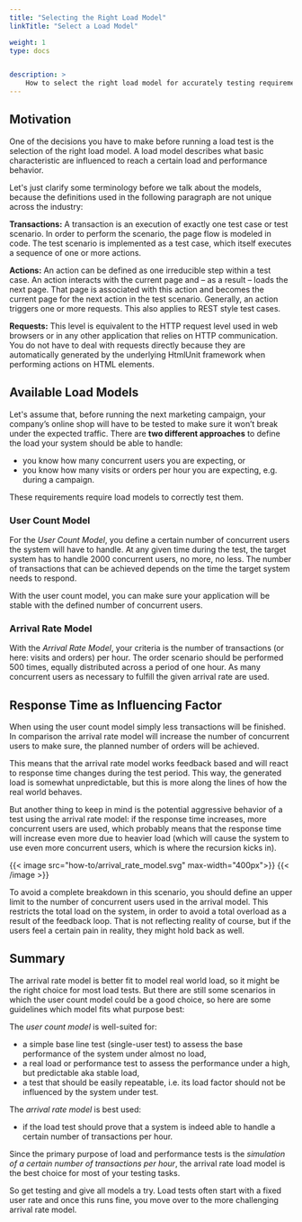 ```yaml
---
title: "Selecting the Right Load Model"
linkTitle: "Select a Load Model"

weight: 1
type: docs


description: >
    How to select the right load model for accurately testing requirements.
---
```


## Motivation
One of the decisions you have to make before running a load test is the selection of the right load model. A load model describes what basic characteristic are influenced to reach a certain load and performance behavior.

Let's just clarify some terminology before we talk about the models, because the definitions used in the following paragraph are not unique across the industry:

**Transactions:** A transaction is an execution of exactly one test case or test scenario. In order to perform the scenario, the page flow is modeled in code. The test scenario is implemented as a test case, which itself executes a sequence of one or more actions.

**Actions:** An action can be defined as one irreducible step within a test case. An action interacts with the current page and – as a result – loads the next page. That page is associated with this action and becomes the current page for the next action in the test scenario. Generally, an action triggers one or more requests. This also applies to REST style test cases.

**Requests:** This level is equivalent to the HTTP request level used in web browsers or in any other application that relies on HTTP communication. You do not have to deal with requests directly because they are automatically generated by the underlying HtmlUnit framework when performing actions on HTML elements.

## Available Load Models
Let's assume that, before running the next marketing campaign, your company’s online shop will have to be tested to make sure it won’t break under the expected traffic. There are **two different approaches** to define the load your system should be able to handle: 

* you know how many concurrent users you are expecting, or
* you know how many visits or orders per hour you are expecting, e.g. during a campaign. 

These requirements require load models to correctly test them.

### User Count Model
For the *User Count Model*, you define a certain number of concurrent users the system will have to handle. At any given time during the test, the target system has to handle 2000 concurrent users, no more, no less. The number of transactions that can be achieved depends on the time the target system needs to respond.

With the user count model, you can make sure your application will be stable with the defined number of concurrent users. 

### Arrival Rate Model
With the *Arrival Rate Model*, your criteria is the number of transactions (or here: visits and orders) per hour. The order scenario should be performed 500 times, equally distributed across a period of one hour. As many concurrent users as necessary to fulfill the given arrival rate are used.

## Response Time as Influencing Factor

When using the user count model simply less transactions will be finished. In comparison the arrival rate model will increase the number of concurrent users to make sure, the planned number of orders will be achieved.

This means that the arrival rate model works feedback based and will react to response time changes during the test period. This way, the generated load is somewhat unpredictable, but this is more along the lines of how the real world behaves. 

But another thing to keep in mind is the potential aggressive behavior of a test using the arrival rate model: if the response time increases, more concurrent users are used, which probably means that the response time will increase even more due to heavier load (which will cause the system to use even more concurrent users, which is where the recursion kicks in). 

{{< image src="how-to/arrival_rate_model.svg" max-width="400px">}}
{{< /image >}}

To avoid a complete breakdown in this scenario, you should define an upper limit to the number of concurrent users used in the arrival model. This restricts the total load on the system, in order to avoid a total overload as a result of the feedback loop. That is not reflecting reality of course, but if the users feel a certain pain in reality, they might hold back as well.

## Summary
The arrival rate model is better fit to model real world load, so it might be the right choice for most load tests. But there are still some scenarios in which the user count model could be a good choice, so here are some guidelines which model fits what purpose best:

The *user count model* is well-suited for:

* a simple base line test (single-user test) to assess the base performance of the system under almost no load,
* a real load or performance test to assess the performance under a high, but predictable aka stable load,
* a test that should be easily repeatable, i.e. its load factor should not be influenced by the system under test.

The *arrival rate model* is best used: 
* if the load test should prove that a system is indeed able to handle a certain number of transactions per hour.

Since the primary purpose of load and performance tests is the *simulation of a certain number of transactions per hour*, the arrival rate load model is the best choice for most of your testing tasks.

So get testing and give all models a try. Load tests often start with a fixed user rate and once this runs fine, you move over to the more challenging arrival rate model.

